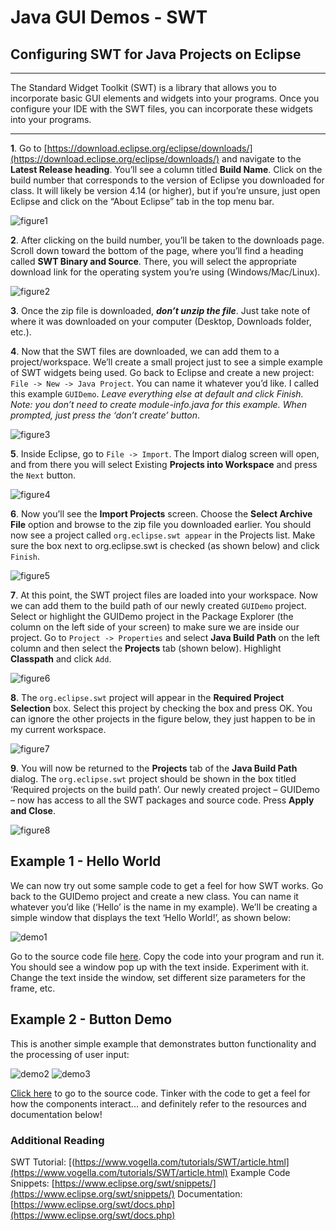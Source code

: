 # Java GUI Demos - SWT

## Configuring SWT for Java Projects on Eclipse

---

The Standard Widget Toolkit (SWT) is a library that allows you to incorporate basic GUI elements and widgets into your programs.  Once you configure your IDE with the SWT files, you can incorporate these widgets into your programs.

---

**1**. Go to [https://download.eclipse.org/eclipse/downloads/](https://download.eclipse.org/eclipse/downloads/) and navigate to the **Latest Release heading**.  You’ll see a column titled **Build Name**.  Click on the build number that corresponds to the version of Eclipse you downloaded for class.  It will likely be version 4.14 (or higher), but if you’re unsure, just open Eclipse and click on the “About Eclipse” tab in the top menu bar.  

![figure1](./images/figure1.png)

**2**.  After clicking on the build number, you’ll be taken to the downloads page.  Scroll down toward the bottom of the page, where you’ll find a heading called **SWT Binary and Source**.  There, you will select the appropriate download link for the operating system you’re using (Windows/Mac/Linux).

![figure2](./images/figure2.png)

**3**.  Once the zip file is downloaded, ***don’t unzip the file***.  Just take note of where it was downloaded on your computer (Desktop, Downloads folder, etc.).

**4**.  Now that the SWT files are downloaded, we can add them to a project/workspace.  We’ll create a small project just to see a simple example of SWT widgets being used.  Go back to Eclipse and create a new project: `File -> New -> Java Project`.  You can name it whatever you’d like.  I called this example `GUIDemo`.  *Leave everything else at default and click Finish.  Note: you don’t need to create module-info.java for this example.  When prompted, just press the ‘don’t create’ button*. 

![figure3](./images/figure3.png)

**5**.  Inside Eclipse, go to `File -> Import`.  The Import dialog screen will open, and from there you will select Existing **Projects into Workspace** and press the `Next` button.

![figure4](./images/figure4.png)

**6**.  Now you’ll see the **Import Projects** screen.  Choose the **Select Archive File** option and browse to the zip file you downloaded earlier.  You should now see a project called `org.eclipse.swt appear` in the Projects list.  Make sure the box next to org.eclipse.swt is checked (as shown below) and click `Finish`.  

![figure5](./images/figure5.png)

**7**.  At this point, the SWT project files are loaded into your workspace.  Now we can add them to the build path of our newly created `GUIDemo` project.   Select or highlight the GUIDemo project in the Package Explorer (the column on the left side of your screen) to make sure we are inside our project.  Go to `Project -> Properties` and select **Java Build Path** on the left column and then select the **Projects** tab (shown below).  Highlight **Classpath** and click `Add`.

![figure6](./images/figure6.png)

**8**.  The `org.eclipse.swt` project will appear in the **Required Project Selection** box.  Select this project by checking the box and press OK.  You can ignore the other projects in the figure below, they just happen to be in my current workspace.

![figure7](./images/figure7.png)

**9**.  You will now be returned to the **Projects** tab of the **Java Build Path** dialog.  The `org.eclipse.swt` project should be shown in the box titled ‘Required projects on the build path’.  Our newly created project – GUIDemo – now has access to all the SWT packages and source code.  Press **Apply and Close**. 

![figure8](./images/figure8.png)

## Example 1 - Hello World

We can now try out some sample code to get a feel for how SWT works.  Go back to the GUIDemo project and create a new class.  You can name it whatever you’d like (‘Hello’ is the name in my example).  We’ll be creating a simple window that displays the text ‘Hello World!’, as shown below:

![demo1](./images/demo1.png)

Go to the source code file [here](https://github.com/robbgatica/comp170-GUI/blob/master/src/com/swt/comp170/Hello.java).  Copy the code into your program and run it.  You should see a window pop up with the text inside.  Experiment with it.  Change the text inside the window, set different size parameters for the frame, etc.  

## Example 2 - Button Demo

This is another simple example that demonstrates button functionality and the processing of user input:

![demo2](./images/demo2.png)
![demo3](./images/demo3.png)

[Click here](https://github.com/robbgatica/comp170-GUI/blob/master/src/com/swt/comp170/ButtonDemo.java) to go to the source code.  Tinker with the code to get a feel for how the components interact... and definitely refer to the resources and documentation below!

### Additional Reading
SWT Tutorial: [(https://www.vogella.com/tutorials/SWT/article.html](https://www.vogella.com/tutorials/SWT/article.html)
Example Code Snippets: [https://www.eclipse.org/swt/snippets/](https://www.eclipse.org/swt/snippets/)
Documentation: [https://www.eclipse.org/swt/docs.php](https://www.eclipse.org/swt/docs.php)
